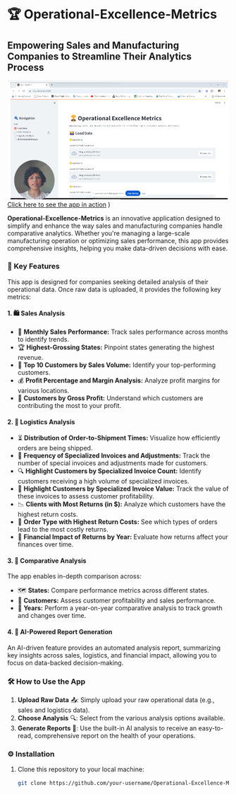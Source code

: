 # 🏆 Operational-Excellence-Metrics
## Empowering Sales and Manufacturing Companies to Streamline Their Analytics Process

![](https://github.com/dalreensoares/Operational-Excellence-Metrics/blob/main/Visuals/Screenshot.png)
[Click here to see the app in action](https://www.canva.com/design/DAGRxClNOjk/q_NqXTOISrWALFjRiSnCWA/edit?utm_content=DAGRxClNOjk&utm_campaign=designshare&utm_medium=link2&utm_source=sharebutton)
)

**Operational-Excellence-Metrics** is an innovative application designed to simplify and enhance the way sales and manufacturing companies handle comparative analytics. Whether you're managing a large-scale manufacturing operation or optimizing sales performance, this app provides comprehensive insights, helping you make data-driven decisions with ease.

### 🔑 Key Features
This app is designed for companies seeking detailed analysis of their operational data. Once raw data is uploaded, it provides the following key metrics:

#### 1. 🛍️ **Sales Analysis**
- 📅 **Monthly Sales Performance:** Track sales performance across months to identify trends.
- 🏆 **Highest-Grossing States:** Pinpoint states generating the highest revenue.
- 👥 **Top 10 Customers by Sales Volume:** Identify your top-performing customers.
- 💰 **Profit Percentage and Margin Analysis:** Analyze profit margins for various locations.
- 🏦 **Customers by Gross Profit:** Understand which customers are contributing the most to your profit.

#### 2. 🚚 **Logistics Analysis**
- ⏳ **Distribution of Order-to-Shipment Times:** Visualize how efficiently orders are being shipped.
- 📄 **Frequency of Specialized Invoices and Adjustments:** Track the number of special invoices and adjustments made for customers.
- 🔍 **Highlight Customers by Specialized Invoice Count:** Identify customers receiving a high volume of specialized invoices.
- 💸 **Highlight Customers by Specialized Invoice Value:** Track the value of these invoices to assess customer profitability.
- 📉 **Clients with Most Returns (in $):** Analyze which customers have the highest return costs.
- 🚨 **Order Type with Highest Return Costs:** See which types of orders lead to the most costly returns.
- 💼 **Financial Impact of Returns by Year:** Evaluate how returns affect your finances over time.

#### 3. 🔄 **Comparative Analysis**
The app enables in-depth comparison across:
- 🗺️ **States:** Compare performance metrics across different states.
- 💼 **Customers:** Assess customer profitability and sales performance.
- 📆 **Years:** Perform a year-on-year comparative analysis to track growth and changes over time.

#### 4. 🤖 **AI-Powered Report Generation**
An AI-driven feature provides an automated analysis report, summarizing key insights across sales, logistics, and financial impact, allowing you to focus on data-backed decision-making.

### 🛠️ How to Use the App
1. **Upload Raw Data** 📤: Simply upload your raw operational data (e.g., sales and logistics data).
2. **Choose Analysis** 🔍: Select from the various analysis options available.
3. **Generate Reports** 📑: Use the built-in AI analysis to receive an easy-to-read, comprehensive report on the health of your operations.

### ⚙️ Installation
1. Clone this repository to your local machine:
   ```bash
   git clone https://github.com/your-username/Operational-Excellence-Metrics.git
